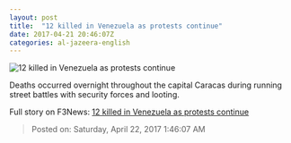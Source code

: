 ```yaml
---
layout: post
title:  "12 killed in Venezuela as protests continue"
date: 2017-04-21 20:46:07Z
categories: al-jazeera-english
---
```


![12 killed in Venezuela as protests continue](http://www.aljazeera.com/mritems/Images/2017/4/21/2efa55472fbb4c83882759722359f4f0_18.jpg)

Deaths occurred overnight throughout the capital Caracas during running street battles with security forces and looting.


Full story on F3News: [12 killed in Venezuela as protests continue](http://www.f3nws.com/n/RTNeRG)

> Posted on: Saturday, April 22, 2017 1:46:07 AM
